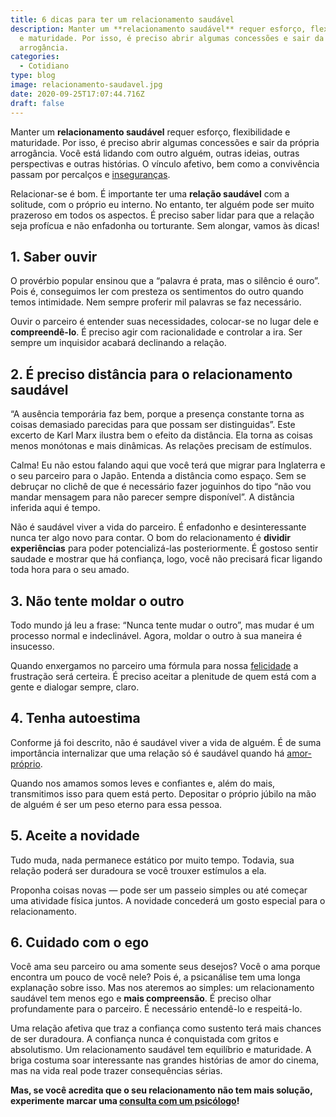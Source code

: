 ```yaml
---
title: 6 dicas para ter um relacionamento saudável
description: Manter um **relacionamento saudável** requer esforço, flexibilidade
  e maturidade. Por isso, é preciso abrir algumas concessões e sair da própria
  arrogância.
categories:
  - Cotidiano
type: blog
image: relacionamento-saudavel.jpg
date: 2020-09-25T17:07:44.716Z
draft: false
---
```


Manter um **relacionamento saudável** requer esforço, flexibilidade e maturidade. Por isso, é preciso abrir algumas concessões e sair da própria arrogância. Você está lidando com outro alguém, outras ideias, outras perspectivas e outras histórias. O vínculo afetivo, bem como a convivência passam por percalços e [inseguranças](https://yuribusin.com.br/5-dicas-para-vencer-a-inseguranca-no-relacionamento/).

Relacionar-se é bom. É importante ter uma **relação saudável** com a solitude, com o próprio eu interno. No entanto, ter alguém pode ser muito prazeroso em todos os aspectos. É preciso saber lidar para que a relação seja profícua e não enfadonha ou torturante. Sem alongar, vamos às dicas!

## 1. Saber ouvir

O provérbio popular ensinou que a “palavra é prata, mas o silêncio é ouro”. Pois é, conseguimos ler com presteza os sentimentos do outro quando temos intimidade. Nem sempre proferir mil palavras se faz necessário.

Ouvir o parceiro é entender suas necessidades, colocar-se no lugar dele e **compreendê-lo**. É preciso agir com racionalidade e controlar a ira. Ser sempre um inquisidor acabará declinando a relação.

## 2. É preciso distância para o relacionamento saudável

“A ausência temporária faz bem, porque a presença constante torna as coisas demasiado parecidas para que possam ser distinguidas”. Este excerto de Karl Marx ilustra bem o efeito da distância. Ela torna as coisas menos monótonas e mais dinâmicas. As relações precisam de estímulos.

Calma! Eu não estou falando aqui que você terá que migrar para Inglaterra e o seu parceiro para o Japão. Entenda a distância como espaço. Sem se debruçar no clichê de que é necessário fazer joguinhos do tipo “não vou mandar mensagem para não parecer sempre disponível”. A distância inferida aqui é tempo.

Não é saudável viver a vida do parceiro. É enfadonho e desinteressante nunca ter algo novo para contar. O bom do relacionamento é **dividir experiências** para poder potencializá-las posteriormente. É gostoso sentir saudade e mostrar que há confiança, logo, você não precisará ficar ligando toda hora para o seu amado.

## 3. Não tente moldar o outro

Todo mundo já leu a frase: “Nunca tente mudar o outro”, mas mudar é um processo normal e indeclinável. Agora, moldar o outro à sua maneira é insucesso.

Quando enxergamos no parceiro uma fórmula para nossa [felicidade](https://yuribusin.com.br/dinheiro-compra-felicidade/) a frustração será certeira. É preciso aceitar a plenitude de quem está com a gente e dialogar sempre, claro.

## 4. Tenha autoestima

Conforme já foi descrito, não é saudável viver a vida de alguém. É de suma importância internalizar que uma relação só é saudável quando há [amor-próprio](https://yuribusin.com.br/a-importancia-de-cultivar-o-amor-proprio/).

Quando nos amamos somos leves e confiantes e, além do mais, transmitimos isso para quem está perto. Depositar o próprio júbilo na mão de alguém é ser um peso eterno para essa pessoa.

## 5. Aceite a novidade

Tudo muda, nada permanece estático por muito tempo. Todavia, sua relação poderá ser duradoura se você trouxer estímulos a ela.

Proponha coisas novas — pode ser um passeio simples ou até começar uma atividade física juntos. A novidade concederá um gosto especial para o relacionamento.

## 6. Cuidado com o ego

Você ama seu parceiro ou ama somente seus desejos? Você o ama porque encontra um pouco de você nele? Pois é, a psicanálise tem uma longa explanação sobre isso. Mas nos ateremos ao simples: um relacionamento saudável tem menos ego e **mais compreensão**. É preciso olhar profundamente para o parceiro. É necessário entendê-lo e respeitá-lo.

Uma relação afetiva que traz a confiança como sustento terá mais chances de ser duradoura. A confiança nunca é conquistada com gritos e absolutismo. Um relacionamento saudável tem equilíbrio e maturidade. A briga costuma soar interessante nas grandes histórias de amor do cinema, mas na vida real pode trazer consequências sérias.

**Mas, se você acredita que o seu relacionamento não tem mais solução, experimente marcar uma [consulta com um psicólogo](https://yuribusin.com.br/contato/)!**
